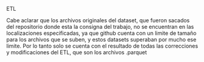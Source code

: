 ETL

Cabe aclarar que los archivos originales del dataset, que fueron sacados del repositorio donde esta la consigna del trabajo, no se encuentran en las localizaciones especificadas, ya que github cuenta con un limite de tamaño para los archivos que se suben, y estos datasets superaban por mucho ese limite. Por lo tanto solo se cuenta con el resultado de todas las correcciones y modificaciones del ETL, que son los archivos .parquet